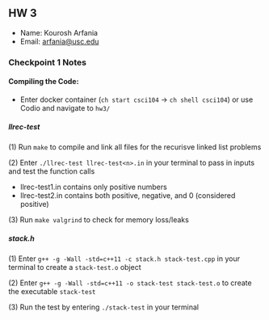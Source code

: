 ## HW 3

 - Name: Kourosh Arfania
 - Email: arfania@usc.edu

### Checkpoint 1 Notes

#### Compiling the Code:

- Enter docker container (`ch start csci104` -> `ch shell csci104`) or use Codio and navigate to `hw3/`

##### llrec-test
(1) Run `make` to compile and link all files for the recurisve linked list problems

(2) Enter `./llrec-test llrec-test<n>.in` in your terminal to pass in inputs and test the function calls
- llrec-test1.in contains only positive numbers
- llrec-test2.in contains both positive, negative, and 0 (considered positive)

(3) Run `make valgrind` to check for memory loss/leaks

##### stack.h
(1) Enter `g++ -g -Wall -std=c++11 -c stack.h stack-test.cpp` in your terminal to create a `stack-test.o` object

(2) Enter `g++ -g -Wall -std=c++11 -o stack-test stack-test.o` to create the executable `stack-test`

(3) Run the test by entering `./stack-test` in your terminal
